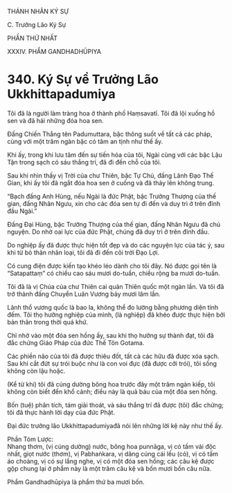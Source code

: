 THÁNH NHÂN KÝ SỰ

C. Trưởng Lão Ký Sự

PHẦN THỨ NHẤT

XXXIV. PHẨM GANDHADHŪPIYA

# 340. Ký Sự về Trưởng Lão Ukkhittapadumiya

Tôi đã là người làm tràng hoa ở thành phố Haṃsavatī. Tôi đã lội xuống hồ sen và đã hái những đóa hoa sen.

Đấng Chiến Thắng tên Padumuttara, bậc thông suốt về tất cả các pháp, cùng với một trăm ngàn bậc có tâm an tịnh như thế ấy.

Khi ấy, trong khi lưu tâm đến sự tiến hóa của tôi, Ngài cùng với các bậc Lậu Tận trong sạch có sáu thắng trí, đã đi đến chỗ của tôi.

Sau khi nhìn thấy vị Trời của chư Thiên, bậc Tự Chủ, đấng Lãnh Đạo Thế Gian, khi ấy tôi đã ngắt đóa hoa sen ở cuống và đã thảy lên không trung.

“Bạch đấng Anh Hùng, nếu Ngài là đức Phật, bậc Trưởng Thượng của thế gian, đấng Nhân Ngưu, xin cho các đóa sen tự đi đến và duy trì ở trên đỉnh đầu Ngài.”

Đấng Đại Hùng, bậc Trưởng Thượng của thế gian, đấng Nhân Ngưu đã chú nguyện. Do nhờ oai lực của đức Phật, chúng đã duy trì ở trên đỉnh đầu.

Do nghiệp ấy đã được thực hiện tốt đẹp và do các nguyện lực của tác ý, sau khi từ bỏ thân nhân loại, tôi đã đi đến cõi trời Đạo Lợi.

Có cung điện được kiến tạo khéo léo dành cho tôi đây. Nó được gọi tên là “Satapattaṃ” có chiều cao sáu mươi do-tuần, chiều rộng ba mươi do-tuần.

Tôi đã là vị Chúa của chư Thiên cai quản Thiên quốc một ngàn lần. Và tôi đã trở thành đấng Chuyển Luân Vương bảy mươi lăm lần.

Lãnh thổ vương quốc là bao la, không thể đo lường bằng phương diện tính đếm. Tôi thọ hưởng nghiệp của mình, (là nghiệp) đã khéo được thực hiện bởi bản thân trong thời quá khứ.

Chỉ nhờ vào một đóa sen hồng ấy, sau khi thọ hưởng sự thành đạt, tôi đã đắc chứng Giáo Pháp của đức Thế Tôn Gotama.

Các phiền não của tôi đã được thiêu đốt, tất cả các hữu đã được xóa sạch. Sau khi cắt đứt sự trói buộc như là con voi đực (đã được cởi trói), tôi sống không còn lậu hoặc.

(Kể từ khi) tôi đã cúng dường bông hoa trước đây một trăm ngàn kiếp, tôi không còn biết đến khổ cảnh; điều này là quả báu của một đóa sen hồng.

Bốn (tuệ) phân tích, tám giải thoát, và sáu thắng trí đã được (tôi) đắc chứng; tôi đã thực hành lời dạy của đức Phật.

Đại đức trưởng lão Ukkhittapadumiyađã nói lên những lời kệ này như thế ấy.

Phần Tóm Lược:  
Nhang thơm, (vị cúng dường) nước, bông hoa punnāga, vị có tấm vải độc nhất, giọt nước (thơm), vị Pabhaṅkara, vị dâng cúng cái lều (cỏ), vị có tấm áo choàng, vị có sự lắng nghe, vị có một đóa sen hồng; các câu kệ được gộp chung lại ở phẩm này là một trăm câu kệ và bốn mươi bốn câu nữa.

Phẩm Gandhadhūpiya là phẩm thứ ba mươi bốn.
